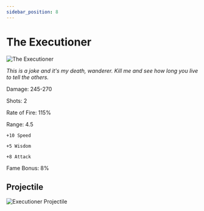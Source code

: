 ```yaml
---
sidebar_position: 8
---
```


# The Executioner

![The Executioner](https://vwiki.valorserver.com/api/item/picture/the%20executioner)

<i>This is a joke and it's my death, wanderer. Kill me and see how long you live to tell the others.</i>

Damage: 245-270

Shots: 2

Rate of Fire: 115%

Range: 4.5

    +10 Speed
    
    +5 Wisdom
    
    +8 Attack

Fame Bonus: 8%

## Projectile

![Executioner Projectile](https://cdn.discordapp.com/attachments/948448304574910534/948596352202457108/unknown.png)
